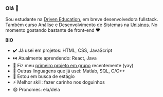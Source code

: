 ### Olá 👋

Sou estudante na [Driven Education](https://www.driven.com.br/), em breve desenvolvedora fullstack. Também curso Análise e Desenvolvimento de Sistemas na [Unisinos](https://www.unisinos.br/). No momento gostando bastante de front-end ❤️

**BIO**

- ✔️ Já usei em projetos: HTML, CSS, JavaScript
- ⏭️ Atualmente aprendendo: React, Java
- 👯 Fiz meu [primeiro projeto em grupo](https://github.com/sgsilvathais/formacao-driven-fullstack-buzzquizz) recentemente (yay)
- 🌱 Outras linguagens que já usei: Matlab, SQL, C/C++
- 🤔 Estou em busca de estágio
- ⚡ Melhor skill: fazer carinho nos doguinhos
- 😄 Pronomes: ela/dela
